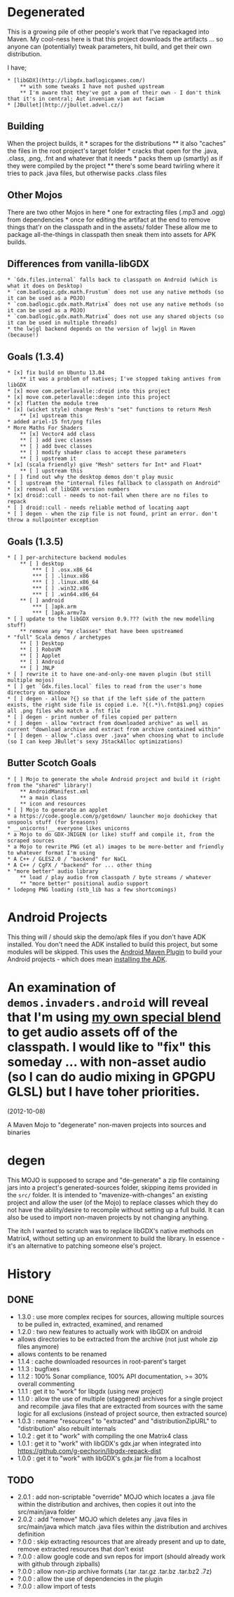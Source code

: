 Degenerated
===========

This is a growing pile of other people's work that I've repackaged into Maven.
My cool-ness here is that this project downloads the artifacts ... so anyone can (potentially) tweak parameters, hit build, and get their own distribution.

I have;

	* [libGDX](http://libgdx.badlogicgames.com/)
		** with some tweaks I have not pushed upstream
		** I'm aware that they've got a pom of their own - I don't think that it's in central; Aut inveniam viam aut faciam
	* [JBullet](http://jbullet.advel.cz/)


Building
-------
When the project builds, it
	* scrapes for the distributions
		** it also "caches" the files in the root project's target folder
	* cracks that open for the .java, .class, .png, .fnt and whatever that it needs
	* packs them up (smartly) as if they were compiled by the project
		** there's some beard twirling where it tries to pack .java files, but otherwise packs .class files

Other Mojos
-----------
There are two other Mojos in here
	* one for extracting files (.mp3 and .ogg) from dependencies
	* once for editing the artifact at the end to remove things that'r on the classpath and in the assets/ folder
These allow me to package all-the-things in classpath then sneak them into assets for APK builds.

Differences from vanilla-libGDX
-------------------------------
	* `Gdx.files.internal` falls back to classpath on Android (which is what it does on Desktop)
	* `com.badlogic.gdx.math.Frustum` does not use any native methods (so it can be used as a POJO)
	* `com.badlogic.gdx.math.Matrix4` does not use any native methods (so it can be used as a POJO)
	* `com.badlogic.gdx.math.Matrix4` does not use any shared objects (so it can be used in multiple threads)
	* the lwjgl backend depends on the version of lwjgl in Maven (because!)

Goals (1.3.4)
------------------
	* [x] fix build on Ubuntu 13.04
		** it was a problem of natives; I've stopped taking antives from libGDX
	* [x] move com.peterlavalle::droid into this project
	* [x] move com.peterlavalle::degen into this project
	* [x] flatten the module tree
	* [x] (wicket style) change Mesh's "set" functions to return Mesh
		** [x] upstream this
	* added ariel-15 fnt/png files
	* More Maths For Shaders
		** [x] Vector4 add class
		** [ ] add ivec classes
		** [ ] add bvec classes
		** [ ] modify shader class to accept these parameters
		** [ ] upstream it
	* [x] (scala friendly) give "Mesh" setters for Int* and Float*
		** [ ] upstream this
	* [ ] find out why the desktop demos don't play music
	* [ ] upstream the "internal files fallback to classpath on Android"
	* [x] removal of libGDX version numbers
	* [x] droid::cull - needs to not-fail when there are no files to repack
	* [ ] droid::cull - needs reliable method of locating aapt
	* [ ] degen - when the zip file is not found, print an error. don't throw a nullpointer exception
 
Goals (1.3.5)
------------------
	* [ ] per-architecture backend modules
		** [ ] desktop
			*** [ ] .osx.x86_64
			*** [ ] .linux.x86
			*** [ ] .linux.x86_64
			*** [ ] .win32.x86
			*** [ ] .win64.x86_64
		** [ ] android
			*** [ ]apk.arm
			*** [ ]apk.armv7a
	* [ ] update to the libGDX version 0.9.??? (with the new modelling stuff)
		** remove any "my classes" that have been upstreamed
	* "full" Scala demos / archetypes
		** [ ] Desktop
		** [ ] RoboVM
		** [ ] Applet
		** [ ] Android
		** [ ] JNLP
	* [ ] rewrite it to have one-and-only-one maven plugin (but still multiple mojos)
	* [ ] get `Gdx.files.local` files to read from the user's home directory on Windoze
	* [ ] degen - allow ?{} so that if the left side of the pattern exists, the right side file is copied i.e. ?{(.*)\.fnt@$1.png} copies all .png files who match a .fnt file
	* [ ] degen - print number of files copied per pattern
	* [ ] degen - allow "extract from downloaded archive" as well as current "download archive and extract from archive contained within"
	* [ ] degen - allow ".class over .java" when choosing what to include (so I can keep JBullet's sexy JStackAlloc optimizations)

Butter Scotch Goals
-------------------
	* [ ] Mojo to generate the whole Android project and build it (right from the "shared" library!)
		** AndroidManifest.xml
		** a main class
		** icon and resources
	* [ ] Mojo to generate an applet
	* a https://code.google.com/p/getdown/ launcher mojo doohickey that unspools stuff (for $reasons)
	* __unicorns!__ everyone likes unicorns
	* a Mojo to do GDX-JNIGEN (or like) stuff and compile it, from the scraped sources
	* a Mojo to rewrite PNG (et al) images to be more-better and friendly to whatever format I'm using
	* A C++ / GLES2.0 / "backend" for NaCL
	* A C++ / CgFX / "backend" for ... other thing
	* "more better" audio library
		** load / play audio from classpath / byte streams / whatever
		** "more better" positional audio support
	* lodepng PNG loading (stb_lib has a few shortcomings)

Android Projects
================
This thing will / should skip the demo/apk files if you don't have ADK installed.
You don't need the ADK installed to build this project, but some modules will be skipped.
This uses the [Android Maven Plugin](http://code.google.com/p/maven-android-plugin/) to build your Android projects - which does mean [installing the ADK](http://code.google.com/p/maven-android-plugin/wiki/GettingStarted).

An examination of `demos.invaders.android` will reveal that I'm using [my own special blend](https://github.com/g-pechorin/droid-maven-plugin) to get audio assets off of the classpath.
I would like to "fix" this someday ... with non-asset audio (so I can do audio mixing in GPGPU GLSL) but I have toher priorities.
=======
(2012-10-08)

A Maven Mojo to "degenerate" non-maven projects into sources and binaries

degen
=====

This MOJO is supposed to scrape and "de-generate" a zip file containing jars into a project's generated-sources folder, skipping items provided in the `src/` folder.
It is intended to "mavenize-with-changes" an existing project and allow the user (of the Mojo) to replace classes which they do not have the ability/desire to recompile without setting up a full build.
It can also be used to import non-maven projects by not changing anything.

The itch I wanted to scratch was to replace libGDX's native methods on Matrix4, without setting up an environment to build the library.
In essence - it's an alternative to patching someone else's project.

History
=======
DONE
----
 * 1.3.0 : use more complex recipes for sources, allowing multiple sources to be pulled in, extracted, examined, and renamed
 * 1.2.0 : two new features to actually work with libGDX on android
  * allows directories to be extracted from the archive (not just whole zip files anymore)
  * allows contents to be renamed
 * 1.1.4 : cache downloaded resources in root-parent's target
 * 1.1.3 : bugfixes
 * 1.1.2 : 100% Sonar compliance, 100% API documentation, >= 30% overall commenting
 * 1.1.1 : get it to "work" for libgdx (using new project)
 * 1.1.0 : allow the use of multiple (staggered) archives for a single project and recompile .java files that are extracted from sources with the same logic for all exclusions (instead of project source, then extracted source)
 * 1.0.3 : rename "resources" to "extracted" and "distributionZipURL" to "distribution" also rebuilt internals
 * 1.0.2 : get it to "work" with compiling the one Matrix4 class
 * 1.0.1 : get it to "work" with libGDX's gdx.jar when integrated into https://github.com/g-pechorin/libgdx-repack-dist
 * 1.0.0 : get it to "work" with libGDX's gdx.jar file from a localhost


TODO
----
 * 2.0.1 : add non-scriptable "override" MOJO which locates a .java file within the distribution and archives, then copies it out into the src/main/java folder
 * 2.0.2 : add "remove" MOJO which deletes any .java files in src/main/java which match .java files within the distribution and archives definition
 * ?.0.0 : skip extracting resources that are already present and up to date, remove extracted resources that don't exist
 * ?.0.0 : allow google code and svn repos for import (should already work with github through zipballs)
 * ?.0.0 : allow non-zip archive formats (.tar .tar.gz .tar.bz .tar.bz2 .7z)
 * ?.0.0 : allow the use of dependencies in the plugin
 * ?.0.0 : allow import of tests
